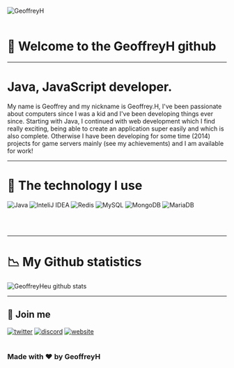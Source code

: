 ![GeoffreyH](https://geoffreyh.be/assets/content/logo.jpg " GeoffreyH logo")
<br/>
<br/>

# 👋 Welcome to the GeoffreyH github

---

# Java, JavaScript developer.

My name is Geoffrey and my nickname is Geoffrey.H, I've been passionate about computers since I was a kid and I've been developing things ever since. Starting with Java, I continued with web development which I find really exciting, being able to create an application super easily and which is also complete. Otherwise I have been developing for some time (2014) projects for game servers mainly (see my achievements) and I am available for work!


---

# 🚀 The technology I use

<p>
  <img alt="Java" src="https://img.shields.io/badge/-Java-ea2845?style=flat-square&logo=java&logoColor=white" />
  <img alt="InteliJ IDEA" src="https://img.shields.io/badge/-InteliJ-000000?style=flat-square&logo=intellij%20idea&logoColor=white" />
  <img alt="Redis" src="https://img.shields.io/badge/-Redis-DC382D?style=flat-square&logo=redis&logoColor=white" />
  <img alt="MySQL" src="https://img.shields.io/badge/-MySQL-4479A1?style=flat-square&logo=mysql&logoColor=white" />
  <img alt="MongoDB" src="https://img.shields.io/badge/-MongoDB-47A248?style=flat-square&logo=MongoDB&logoColor=white" />
  <img alt="MariaDB" src="https://img.shields.io/badge/-MariaDB-003545?style=flat-square&logo=mariadb&logoColor=white" />
</p>
<br/>
<br/>

---

# 📉 My Github statistics

![GeoffreyHeu github stats](https://github-readme-stats.vercel.app/api?username=GeoffreyHeu&theme=graywhite&show_icons=true)

---

## 🔗 Join me

[![twitter](https://img.shields.io/twitter/follow/GeoffreyH_?color=%231DA1F2&label=Join%20us&logo=Twitter&style=for-the-badge)](https://twitter.com/ByxusMC_Net)
[![discord](https://img.shields.io/static/v1?label=Discord&message=discord.byxus.net&color=7289DA&logo=Discord&style=for-the-badge)](https://discord.byxus.net/)
[![website](https://img.shields.io/static/v1?label=Website&message=www.geoffreyh.be&color=green&labelColor=darkgreen&style=for-the-badge)](https://www.byxus.net)
<br/>
<br/>
###                                                   Made with ❤ by GeoffreyH
